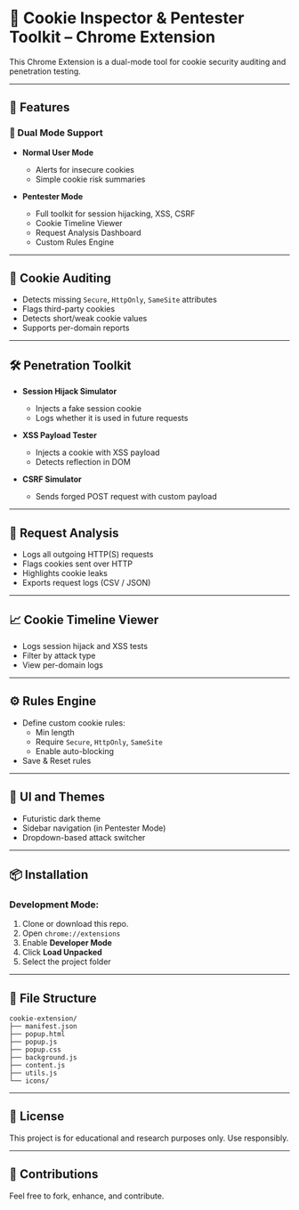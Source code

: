 # 🧪 Cookie Inspector & Pentester Toolkit – Chrome Extension

This Chrome Extension is a dual-mode tool for cookie security auditing and penetration testing.

---

## 🚀 Features

### 🧭 Dual Mode Support
- **Normal User Mode**
  - Alerts for insecure cookies
  - Simple cookie risk summaries

- **Pentester Mode**
  - Full toolkit for session hijacking, XSS, CSRF
  - Cookie Timeline Viewer
  - Request Analysis Dashboard
  - Custom Rules Engine

---

## 🔐 Cookie Auditing
- Detects missing `Secure`, `HttpOnly`, `SameSite` attributes
- Flags third-party cookies
- Detects short/weak cookie values
- Supports per-domain reports

---

## 🛠️ Penetration Toolkit
- **Session Hijack Simulator**
  - Injects a fake session cookie
  - Logs whether it is used in future requests

- **XSS Payload Tester**
  - Injects a cookie with XSS payload
  - Detects reflection in DOM

- **CSRF Simulator**
  - Sends forged POST request with custom payload

---

## 📡 Request Analysis
- Logs all outgoing HTTP(S) requests
- Flags cookies sent over HTTP
- Highlights cookie leaks
- Exports request logs (CSV / JSON)

---

## 📈 Cookie Timeline Viewer
- Logs session hijack and XSS tests
- Filter by attack type
- View per-domain logs

---

## ⚙️ Rules Engine
- Define custom cookie rules:
  - Min length
  - Require `Secure`, `HttpOnly`, `SameSite`
  - Enable auto-blocking
- Save & Reset rules

---

## 🎨 UI and Themes
- Futuristic dark theme
- Sidebar navigation (in Pentester Mode)
- Dropdown-based attack switcher

---

## 📦 Installation

### Development Mode:
1. Clone or download this repo.
2. Open `chrome://extensions`
3. Enable **Developer Mode**
4. Click **Load Unpacked**
5. Select the project folder

---

## 📁 File Structure
```
cookie-extension/
├── manifest.json
├── popup.html
├── popup.js
├── popup.css
├── background.js
├── content.js
├── utils.js
└── icons/
```

---

## 📜 License
This project is for educational and research purposes only. Use responsibly.

---

## 🙌 Contributions
Feel free to fork, enhance, and contribute. 
